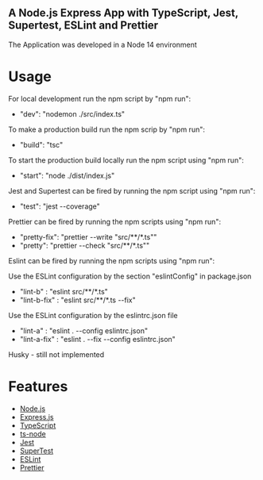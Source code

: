 ## A Node.js Express App with TypeScript, Jest, Supertest, ESLint and Prettier

The Application was developed in a Node 14 environment

# Usage

For local development run the npm script by "npm run":

 - "dev": "nodemon ./src/index.ts"
 
To make a production build run the npm scrip by "npm run":

 -  "build": "tsc"
 
To start the production build locally run the npm script using "npm run":

 - "start": "node ./dist/index.js"

Jest and Supertest can be fired by running the npm script using "npm run":

 - "test": "jest --coverage"

Prettier can be fired by running the npm scripts using "npm run":

 - "pretty-fix": "prettier --write \"src/**/*.ts\"" 
 - "pretty": "prettier --check \"src/**/*.ts\""

Eslint can be fired by running the npm scripts using "npm run":

 Use the ESLint configuration by the section "eslintConfig" in package.json
 - "lint-b" : "eslint src/**/*.ts"
 - "lint-b-fix" : "eslint src/**/*.ts --fix"

Use the ESLint configuration by the eslintrc.json file
 - "lint-a" : "eslint  . --config eslintrc.json"
 - "lint-a-fix" : "eslint . --fix --config eslintrc.json"

Husky - still not implemented

# Features

- [Node.js](https://nodejs.org/)
- [Express.js](https://expressjs.com/)
- [TypeScript](https://www.typescriptlang.org/)
- [ts-node](https://typestrong.org/ts-node/)
- [Jest](https://jestjs.io/)
- [SuperTest](https://github.com/ladjs/supertest#readme/)
- [ESLint](https://eslint.org/)
- [Prettier](https://prettier.io/)

